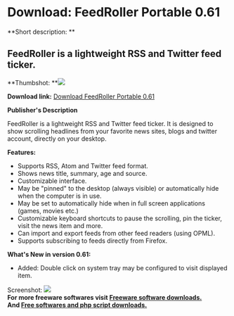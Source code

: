 # Download: FeedRoller Portable 0.61

**Short description: **

## FeedRoller is a lightweight RSS and Twitter feed ticker.

  
**Thumbshot: **![](http://www.freewarefiles.com/screenshot/feedroller_md.jpg)   
  
**Download link:** [Download FeedRoller Portable 0.61](http://freesoftwares.boysofts.com/FeedRoller-Portable_program_56573.html)  
  

**Publisher's Description**  
  

FeedRoller is a lightweight RSS and Twitter feed ticker. It is designed to
show scrolling headlines from your favorite news sites, blogs and twitter
account, directly on your desktop.

**Features:**

  * Supports RSS, Atom and Twitter feed format. 
  * Shows news title, summary, age and source. 
  * Customizable interface. 
  * May be "pinned" to the desktop (always visible) or automatically hide when the computer is in use. 
  * May be set to automatically hide when in full screen applications (games, movies etc.) 
  * Customizable keyboard shortcuts to pause the scrolling, pin the ticker, visit the news item and more. 
  * Can import and export feeds from other feed readers (using OPML). 
  * Supports subscribing to feeds directly from Firefox. 

**What's New in version 0.61:**

  * Added: Double click on system tray may be configured to visit displayed item. 

  
  
Screenshot: ![](http://www.freewarefiles.com/screenshot/feedroller.jpg)  
**For more freeware softwares visit [Freeware software downloads.](http://freesoftwares.boysofts.com/)**   
**And [Free softwares and php script downloads.](http://www.boysofts.com/)**

